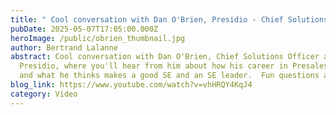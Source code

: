 ```yaml
---
title: " Cool conversation with Dan O'Brien, Presidio - Chief Solutions Officer"
pubDate: 2025-05-07T17:05:00.000Z
heroImage: /public/obrien_thumbnail.jpg
author: Bertrand Lalanne
abstract: Cool conversation with Dan O'Brien, Chief Solutions Officer at
  Presidio, where you'll hear from him about how his career in Presales began,
  and what he thinks makes a good SE and an SE leader.  Fun questions also :)
blog_link: https://www.youtube.com/watch?v=vhHRQY4KqJ4
category: Video
---
```

